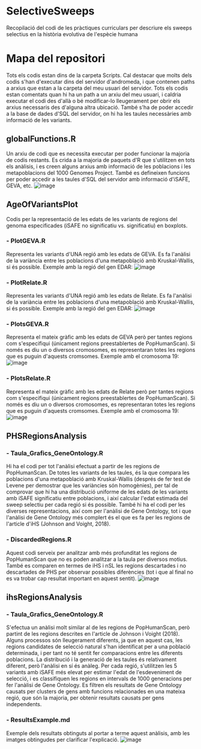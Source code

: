 # SelectiveSweeps
Recopilació del codi de les pràctiques curriculars per descriure els sweeps selectius en la història evolutiva de l'espècie humana

# Mapa del repositori
Tots els codis estan dins de la carpeta Scripts. Cal destacar que molts dels codis s'han d'executar dins del servidor d'andromeda, i que contenen paths a arxius que estan a la carpeta del meu usuari del servidor. Tots els codis estan comentats quan hi ha un path a un arxiu del meu usuari, i caldria executar el codi des d'allà o bé modificar-lo lleugerament per obrir els arxius necessaris des d'alguna altra ubicació. També s'ha de poder accedir a la base de dades d'SQL del servidor, on hi ha les taules necessàries amb informació de les variants. 

## globalFunctions.R
Un arxiu de codi que es necessita executar per poder funcionar la majoria de codis restants. Es crida a la majoria de paquets d'R que s'utilitzen en tots els anàlisis, i es creen alguns arxius amb informació de les poblacions i les metapoblacions del 1000 Genomes Project. També es defineixen funcions per poder accedir a les taules d'SQL del servidor amb informació d'iSAFE, GEVA, etc. 
![image](https://user-images.githubusercontent.com/112875889/189361212-44adb544-e403-465c-899d-41f7e14c8e72.png)

## AgeOfVariantsPlot
Codis per la representació de les edats de les variants de regions del genoma especificades (iSAFE no significatiu vs. significatiu) en boxplots.
### - PlotGEVA.R
Representa les variants d'UNA regió amb les edats de GEVA. Es fa l'anàlisi de la variància entre les poblacions d'una metapoblació amb Kruskal-Wallis, si és possible.
Exemple amb la regió del gen EDAR:
![image](https://user-images.githubusercontent.com/112875889/188856645-cf53c0bd-d6ee-45ba-a078-c400641803bc.png)

### - PlotRelate.R
Representa les variants d'UNA regió amb les edats de Relate. Es fa l'anàlisi de la variància entre les poblacions d'una metapoblació amb Kruskal-Wallis, si és possible. 
Exemple amb la regió del gen EDAR:
![image](https://user-images.githubusercontent.com/112875889/188856759-93ade5e1-2f95-406f-bae0-059b7a623074.png)

### - PlotsGEVA.R
Representa el mateix gràfic amb les edats de GEVA però per tantes regions com s'especifiqui (únicament regions preestablertes de PopHumanScan). Si només es diu un o diversos cromosomes, es representaran totes les regions que es puguin d'aquests cromsomes. 
Exemple amb el cromosoma 19:
![image](https://user-images.githubusercontent.com/112875889/188857403-b3b945a9-926f-4f42-9f0e-6913fa1a688c.png)

### - PlotsRelate.R
Representa el mateix gràfic amb les edats de Relate però per tantes regions com s'especifiqui (únicament regions preestablertes de PopHumanScan). Si només es diu un o diversos cromosomes, es representaran totes les regions que es puguin d'aquests cromsomes. 
Exemple amb el cromosoma 19:
![image](https://user-images.githubusercontent.com/112875889/188857565-feb574aa-0867-4e68-89b7-d6fb8d6e160d.png)

## PHSRegionsAnalysis
### - Taula_Grafics_GeneOntology.R

Hi ha el codi per tot l'anàlisi efectuat a partir de les regions de PopHumanScan. De totes les variants de les taules, és la que compara les poblacions d'una metapoblació amb Kruskal-Wallis (després de fer test de Levene per demostrar que les variàncies són homogènies), per tal de comprovar que hi ha una distribució uniforme de les edats de les variants amb iSAFE significatiu entre poblacions, i així calcular l'edat estimada del sweep selectiu per cada regió si és possible. 
També hi ha el codi per les diverses representacions, així com per l'anàlisi de Gene Ontology, tot i que l'anàlisi de Gene Ontology més complert és el que es fa per les regions de l'article d'iHS (Johnson and Voight, 2018). 

### - DiscardedRegions.R
Aquest codi serveix per analitzar amb més profunditat les regions de PopHumanScan que no es poden analitzar a la taula per diversos motius. També es comparen en termes de iHS i nSL les regions descartades i no descartades de PHS per observar possibles diferències (tot i que al final no es va trobar cap resultat important en aquest sentit). 
![image](https://user-images.githubusercontent.com/112875889/188866179-e6f3f126-fd37-4dfd-b63a-a220dc083203.png)


## ihsRegionsAnalysis
### - Taula_Grafics_GeneOntology.R

S'efectua un anàlisi molt similar al de les regions de PopHumanScan, però partint de les regions descrites en l'article de Johnson i Voight (2018). Alguns processos són lleugerament diferents, ja que en aquest cas, les regions candidates de selecció natural s'han identificat per a una població determinada, i per tant no té sentit fer comparacions entre les diferents poblacions. La distribució i la generació de les taules és relativament diferent, però l'anàlisi en sí és anàleg. 
Per cada regió, s'utilitzen les 5 variants amb iSAFE més elevat per estimar l'edat de l'esdeveniment de selecció, i es classifiquen les regions en intervals de 1000 generacions per fer l'anàlisi de Gene Ontology. Es filtren els resultats de Gene Ontology causats per clusters de gens amb funcions relacionades en una mateixa regió, que són la majoria, per obtenir resultats causats per gens independents.

### - ResultsExample.md
Exemple dels resultats obtinguts al portar a terme aquest anàlisis, amb les imatges obtingudes per clarificar l'explicació. 
![image](https://user-images.githubusercontent.com/112875889/188861981-5a742286-7d18-403d-aebf-5a0ab9bf57c5.png)
